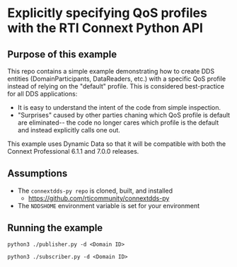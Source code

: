 # Explicitly specifying QoS profiles with the RTI Connext Python API

## Purpose of this example

This repo contains a simple example demonstrating how to create DDS entities (DomainParticipants, DataReaders, etc.) with a specific QoS profile instead of relying on the "default" profile. This is considered best-practice for all DDS applications:
- It is easy to understand the intent of the code from simple inspection.
- "Surprises" caused by other parties chaning which QoS profile is default are eliminated-- the code no longer cares which profile is the default and instead explicitly calls one out. 

This example uses Dynamic Data so that it will be compatible with both the Connext Professional 6.1.1 and 7.0.0 releases.

## Assumptions 

- The `connextdds-py repo` is cloned, built, and installed 
  - https://github.com/rticommunity/connextdds-py
- The `NDDSHOME` environment variable is set for your environment

## Running the example 

```
python3 ./publisher.py -d <Domain ID>
```

```
python3 ./subscriber.py -d <Domain ID>
```
